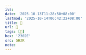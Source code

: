 ```yaml
---
ivs:
date: '2025-10-13T11:28:50+08:00'
lastmod: '2025-10-14T06:42:22+08:00'
title: 󰞽
url: 󰞽
tags: [𣀮]
hex: '2302E'
src: GHZR
note:
---
```

